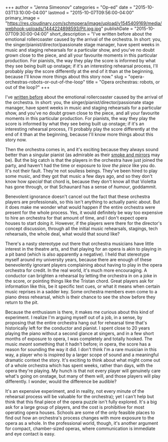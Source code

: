 +++
author = "Jenna Simeonov"
categories = "Op-ed"
date = "2015-10-03T13:10:00-04:00"
lastmod = "2015-10-07T09:56:00-04:00"
primary_image = "https://res.cloudinary.com/schmopera/image/upload/v1545409169/media/webhook-uploads/1444224898593/Pit.jpg.jpg"
publishDate = "2015-10-07T09:30:00-04:00"
short_description = "I&#039;ve written before about the emotional rollercoaster caused by the arrival of the orchestra. In short: you, the singer/pianist/director/passionate stage manager, have spent weeks in music and staging rehearsals for a particular show, and you&#039;ve no doubt grown close to the piece, and all your favourite moments in this particular production. For pianists, the way they play the score is informed by what they see being built up onstage; if it&#039;s an interesting rehearsal process, I&#039;ll probably play the score differently at the end of it than at the beginning, because I&#039;ll know more things about this story now."
slug = "opera-orchestras-robots-or-out-of-the-loop"
title = "Opera orchestras: robots, or out of the loop?"
+++

I've [written before](/the-pianists-tech-week-plight/) about the emotional rollercoaster caused by the arrival of the orchestra. In short: you, the singer/pianist/director/passionate stage manager, have spent weeks in music and staging rehearsals for a particular show, and you've no doubt grown close to the piece, and all your favourite moments in this particular production. For pianists, the way they play the score is informed by what they see being built up onstage; if it's an interesting rehearsal process, I'll probably play the score differently at the end of it than at the beginning, because I'll know more things about this story now.

Then the orchestra comes in, and it's exciting because they always sound better than a singular pianist (as admirable as their [smoke and mirrors](/pianists-3-tips-for-sounding-like-an-orchestra/) may be). But the big catch is that the players in the orchestra have just joined the party, and haven't had the time or exposure to *love the piece* like you do. It's not their fault. They're not soulless beings. They've been hired to play some music, and they got that music a few days ago, and so they don't know how *special* that chord is, because they don't know all that Violetta has gone through, or that Schaunard has a sense of *humour*, goddammit.

Benevolent ignorance doesn't cancel out the fact that these orchestra players are professionals, so this isn't anything to actually panic about. But it does make me wonder what would happen if the entire orchestra were present for the whole process. Yes, it would definitely be way too expensive to hire an orchestra for that amount of time, and I don't expect opera houses to start doing it. However, if the players were there for the director's concept discussion, through all the initial music rehearsals, stagings, tech rehearsals, the whole deal, what would that sound like?

There's a nasty stereotype out there that orchestra musicians have little interest in the theatre arts, and that playing for an opera is akin to playing in a pit band (which is also apparently a negative). I held that stereotype myself around my university years, because there are enough of these benevolently ignorant players complaining about having to play in the opera orchestra for credit. In the real world, it's much more encouraging. A conductor can brighten a rehearsal by letting the orchestra in on a joke in the score, or pointing things like the Tristan chord. Great players ask for information like this, be it specific text cues, or what it means when certain music reprises in a sadder key. Some orchestra members even come to a piano dress rehearsal, which is their chance to see the show before they return to the pit.

Because the enthusiasm is there, it makes me curious about this kind of experiment. I realize I'm arguing myself out of a job, in a sense, by proposing that the entire orchestra hang out for rehearsal time that's historically left for the conductor and pianist. I spent close to 20 years playing the piano without a second glance at singers, and in a few short months of exposure to opera, I was completely and totally hooked. The music *meant* something that it hadn't before; in opera, the score has a reason for sounding the way it did. I don't think I'm a rare musician in this way, a player who is inspired by a larger scope of sound and a meaningful dramatic context the story. It's exciting to think about what might come out of a whole orchestra which has spent weeks, rather than days, with the opera they're playing. My hunch is that not every player will genuinely care what's going on onstage, but many of them will, and those players will play differently. I wonder, would the difference be audible? 

It's an expensive experiment, and in reality, not every minute of the rehearsal process will be valuable for the orchestra); yet I can't help but think that this final piece of the opera puzzle isn't fully explored. It's a big ask for a large group of players, and the cost is prohibitive for most operating opera houses. Schools are some of the only feasible places to find out how an orchestra's process changes with more exposure to the opera as a whole. In the professional world, though, it's another argument for compact, chamber-sized operas, where communication is immediate and eye contact is easy.
